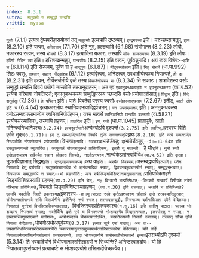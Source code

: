 ```yaml
---
index:  8.3.1
sutra:  मतुवसो रु सम्बुद्धौ छन्दसि
vritti:  nyasa
---
```


`युधोः` (7.1.1) इत्यत्र द्वेष्यपरीहारायोक्तं तत् `मतुवसोः` इत्यत्रापि द्रष्टव्यम्। `इन्द्रमरुत्व` इति। मरुच्छब्दान्मतुप्, `झयः` (8.2.10) इति यत्वम्, `उगिदचाम्` (7.1.70) इति नुम्, हल्ङ्यादि (6.1.68) संयोगान्त (8.2.23) लोपौ, नकारस्य रुत्वम्, तस्य `भोभगो` (8.3.17) इत्यादिना यकारः, तस्यापि `लोपः शाकल्यस्य` (8.3.19) इति लोपः। `हरिषो मेदिनं त्वा` इति। हरिशब्दान्मतुप्, `छन्दसीरः` (8.2.15) इति वत्वम्, पूर्ववन्नुमादि। अयं त्वत्र विशेषः--`हशि च` (6.1.114) इति रोरुत्वम्, पूर्वेण स ह `आद्गुणः` (6.1.87)।
`मीढ्वस्तोकाय` इति। `मिह सेचने` (धा.पा.992) लिटः क्वसुः, `दाश्वान् सह्वान् मीढ्वांश्च` (6.1.12) इत्यद्वित्वम्, अनिट्त्वम् उपधादीर्घत्वञ्च निपात्यते, `हो ढः` (8.2.31) इति ढत्वम्, रोर्विसर्जनीये कृते तस्य `विसर्जनीयस्य सः` (8.3.34) ति सकारः। शत्रादेशस्य वसोः सम्बुद्धौ छन्दसि दिषये प्रयोगो नास्तीति तस्यानुदाहरम्। अत एव `एकानुबन्धकग्रहणे न द्व्यनुबन्धकस्य` (व्या.प.52) इत्येषा परिभाषा नोपतिष्ठते; एकानुबन्धकस्य सम्बुद्धिपरस्य च्छन्दसि वसोः प्रयोगादर्शसात्।
`विद्वान्` इति। `विदेः शतुर्वसुः` (7.1.36)। `हे पपिवन्` इति। पातेः पिबतेर्वा परस्य क्वसोः `वस्वेकाजाद्घसाम्` (7.2.67) इतीट्, `आतो लोप इटि च` (6.4.64) इत्याकारलोपः स्थानिवद्भावाद्द्विर्वचनम्।
`वन उपसंख्यानम्` इति। अननुबन्धकस्य वनोऽसम्बवात्सामान्येन क्वनिब्बनिपोर्ग्रहणम्। यश्च मत्वर्थे `क्वनिब्वनिपौ छन्दसि वक्तव्यौ` (वा.582?) इत्यौपसंख्यानिकः, तस्यापि ग्रहणम्। `प्रातरित्व` इति। `इण् गतौ` (धा.पा.1045) प्रातापूर्वः, आतो मनिन्क्वनिब्धनिपश्च` (3.2.74) इत्यनुवर्त्तमाने `अन्येभ्योऽपि दृश्यन्ते` (3.2.75) इति क्वनिप्, `ह्रस्वस्य पिति कृति तुक्` (6.1.71)। इदं तु सम्पदादित्वादिना क्विपि तुकि तदन्तन्मतुपि `झयः` (8.2.10) इति वत्वे मत्वन्तादेव सिध्यतीति नोपसंख्यानं प्रयोजयति।
`विभाषा` इत्यादि। भवच्छब्दः `भातेर्डवतुः` झ्र्`भातेर्डवतुप्`--पं।=।1-64ट इति डवतुप्रत्ययान्तो व्युत्पादितः। अव्युत्पन्नं वोकारानुबन्धं प्रातिपदिकम्; इतरौ तु मत्वन्तौ। `हे भोः` इति। नुमो रुत्वे कृतेऽवशब्दस्य सर्वस्यैव स्थान ओकारः क्रियते, नालोऽन्त्यस्य, `नार्न्थकेऽलोन्त्यविधिः` (व्या.प.62) इति कृत्वा।
`नुपातविज्ञानात् सिद्धम्` इति। एतद्ग्रहणकवाक्यम्। `अथ वा` इति। अस्यैव विवरणम्। `असम्बद्धावपि` इत्यादि। एतेन निपातत्वे हेतुं दर्शयति। यद्युपसंख्यानादेव भो इत्येवमादिकं स्यात्, द्विवचनबहुवचनयोर्न स्यात्; सम्बुद्ध्यभावात्। स्त्रियाञ्च सम्बुद्धावपि न स्यात्--भो ब्राह्मणीति; अत्र स्त्रीलिङ्गविशिष्टानामनुपादानात्। `प्रातिपदिकग्रहणे लिङ्गविशिष्टस्यापि ग्रहणम्` (व्या.प.29) इति चेत्, न; विभ्कतौ तत्प्रतिषेधात्--विभक्तौ यत्कार्यं विषीयते तत्रेयं परिभाषा प्रतिषिध्यते; `विभक्तौ लिङ्गविशिष्टस्याग्रहणम्` (व्या.प.30) इति वचनात्। अथापि न प्रतिषिध्यते? एवमपि भवतीति स्थिते इकारस्यझ्र्`ईकारस्य`--प्रा।मु।पाठःट रुत्वे कृतेऽवशब्दस्य चौकारे कृते रुत्वस्यासिद्धत्वात् संयोगान्तलोपाभावे सति विसर्जनीये कृतेनिष्टं रूपं स्यात्। तस्मादसम्बुद्धौ, स्त्रियाञ्च दर्शनान्निपाता एवैते वेदितव्याः।
निपातत्वं पुनरेषां विभक्तिप्रतिरूपकत्वात्, `विभक्तिस्वरप्रतिरूपकाश्च` (ग.सू.16) इति चादिषु पाठात्। पवञ्च भोः शब्दस्य निपातत्वं स्यात्; भवतेर्विचि कृते गुणे च विभक्त्यन्ते भोःशब्दस्यैव विद्यमानत्वात्, इतरयोस्तु न स्यात्। न ह्यसत्यस्मिशुपसंख्याने भगोशब्दः, अघोःशब्दस्च विभक्त्यन्तोऽस्ति, यत्प्रतिरूपकौ निपातौ स्याताम्। तस्मात् सौत्रा एवैते निपाता वेदितव्याः; `भोभगोअधोअपूर्वस्य` (8.3.17) इत्यत्र सूत्रे एषां पाठात्। अथ वा--उपसर्गविभक्तित्वरप्रतिरूपकाश्चेति चकारस्यानुक्तसमुच्चयार्थत्वान्निपातत्वमेषां वेदित्वयम्। यदि तर्हि निपातत्वमेषामाश्रित्योपसंख्यानं प्रत्याख्यायते, तदा भोःशब्दप्रयोगे समोस्ततोभोस्तत्रभो इत्यत्र `इतराभ्योऽपि दृश्यन्ते` (5.3.14) ति भवदादियोगे विधीयमानास्तसिलादयो न सिध्यन्ति? अनिष्टस्वाददोषः। यो हि निपातत्वादुपसंख्यानं प्रत्याचष्टे स भोःशब्दप्रयोगे तसिलादीन्नेच्छत्येव।।


